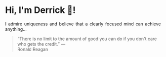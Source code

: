 # Hi, I'm Derrick 👋!
<p align="justify">I admire uniqueness and believe that a clearly focused mind can achieve anything...</p> 
<!-- #quote-start -->
<blockquote>&ldquo;There is no limit to the amount of good you can do if you don't care who gets the credit.&rdquo; &mdash; <footer>Ronald Reagan</footer></blockquote>
<!-- #quote-end -->
